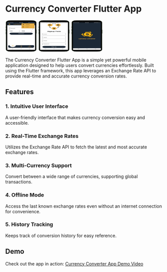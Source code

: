 # Currency Converter Flutter App

<img src="profie.png" alt="Profile" width="100px" height="100px"> <img src="signup.png" alt="Signup" width="100" height="100"> <img src="splash.png" alt="Splash" width="100" height="100">

The Currency Converter Flutter App is a simple yet powerful mobile application designed to help users convert currencies effortlessly. Built using the Flutter framework, this app leverages an Exchange Rate API to provide real-time and accurate currency conversion rates.

## Features

### 1. Intuitive User Interface
A user-friendly interface that makes currency conversion easy and accessible.

### 2. Real-Time Exchange Rates
Utilizes the Exchange Rate API to fetch the latest and most accurate exchange rates.

### 3. Multi-Currency Support
Convert between a wide range of currencies, supporting global transactions.

### 4. Offline Mode
Access the last known exchange rates even without an internet connection for convenience.

### 5. History Tracking
Keeps track of conversion history for easy reference.

## Demo

Check out the app in action: [Currency Converter App Demo Video](https://www.mediafire.com/file/036fejz78rpip4x/currencyconverter.mp4/file)
